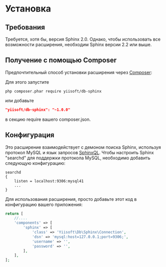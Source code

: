 Установка
============

## Требования

Требуется, хотя бы, версия Sphinx 2.0. Однако, чтобы использовать все возможности расширения, необходим Sphinx версии 2.2 или выше.

## Получение с помощью Composer

Предпочтительный способ установки расширения через [Composer](https://getcomposer.org):

Для этого запустите

```
php composer.phar require yiisoft/db-sphinx
```

или добавьте

```json
"yiisoft/db-sphinx": "~1.0.0"
```

в секцию require вашего composer.json.

## Конфигурация

Это расширение взаимодействует с демоном поиска Sphinx, используя протокол MySQL и язык запросов [SphinxQL](https://sphinxsearch.com/docs/current.html#sphinxql).
Чтобы настроить Sphinx "searchd" для поддержки протокола MySQL, необходимо добавить следующую конфигурацию:

```
searchd
{
    listen = localhost:9306:mysql41
    ...
}
```

Для использования расширения, просто добавьте этот код в конфигурацию вашего приложения:

```php
return [
    //....
    'components' => [
        'sphinx' => [
            'class' => 'Yiisoft\Db\Sphinx\Connection',
            'dsn' => 'mysql:host=127.0.0.1;port=9306;',
            'username' => '',
            'password' => '',
        ],
    ],
];
```
